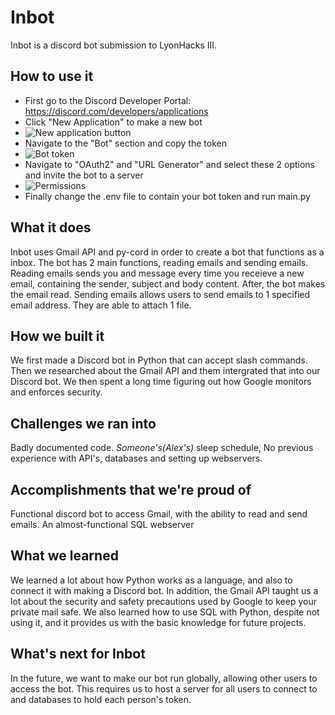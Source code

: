 # Inbot
Inbot is a discord bot submission to LyonHacks III.

## How to use it
- First go to the Discord Developer Portal: https://discord.com/developers/applications
- Click "New Application" to make a new bot
- ![New application button](https://cdn.discordapp.com/attachments/1091179196425965668/1094807448361127936/image.png)
- Navigate to the "Bot" section and copy the token
- ![Bot token](https://cdn.discordapp.com/attachments/1091179196425965668/1094807448545656883/image.png)
- Navigate to "OAuth2" and "URL Generator" and select these 2 options and invite the bot to a server
- ![Permissions](https://cdn.discordapp.com/attachments/1091179196425965668/1094807448767959081/image.png)
- Finally change the .env file to contain your bot token and run main.py

## What it does

Inbot uses Gmail API and py-cord in order to create a bot that functions as a inbox. The bot has 2 main functions, reading emails and sending emails. Reading emails sends you and message every time you receieve a new email, containing the sender, subject and body content. After, the bot makes the email read. Sending emails allows users to send emails to 1 specified email address. They are able to attach 1 file.

## How we built it

We first made a Discord bot in Python that can accept slash commands. Then we researched about the Gmail API and them intergrated that into our Discord bot. We then spent a long time figuring out how Google monitors and enforces security. 

## Challenges we ran into

Badly documented code. _Someone's(Alex's)_  sleep schedule, No previous experience with API's, databases and setting up webservers.

## Accomplishments that we're proud of

Functional discord bot to access Gmail, with the ability to read and send emails. 
An almost-functional SQL webserver 

## What we learned

We learned a lot about how Python works as a language, and also to connect it with making a Discord bot. In addition, the Gmail API taught us a lot about the security and safety precautions used by Google to keep your private mail safe. We also learned how to use SQL with Python, despite not using it, and it provides us with the basic knowledge for future projects.

## What's next for Inbot

In the future, we want to make our bot run globally, allowing other users to access the bot. This requires us to host a server for all users to connect to and databases to hold each person's token. 
